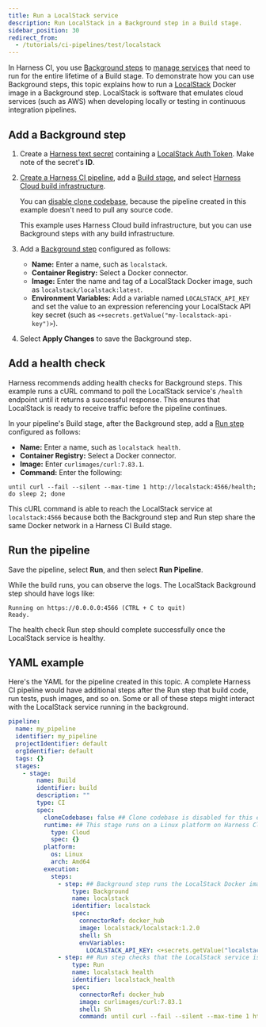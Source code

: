 ```yaml
---
title: Run a LocalStack service
description: Run LocalStack in a Background step in a Build stage.
sidebar_position: 30
redirect_from:
  - /tutorials/ci-pipelines/test/localstack
---
```


<CTABanner
  buttonText="Learn More"
  title="Continue your learning journey."
  tagline="Take a Continuous Integration Certification today!"
  link="/certifications/continuous-integration"
  closable={true}
  target="_self"
/>

In Harness CI, you use [Background steps](./background-step-settings) to [manage services](./dependency-mgmt-strategies) that need to run for the entire lifetime of a Build stage. To demonstrate how you can use Background steps, this topic explains how to run a [LocalStack](https://localstack.cloud/) Docker image in a Background step. LocalStack is software that emulates cloud services (such as AWS) when developing locally or testing in continuous integration pipelines.

## Add a Background step

1. Create a [Harness text secret](/docs/platform/secrets/add-use-text-secrets) containing a [LocalStack Auth Token](https://docs.localstack.cloud/getting-started/auth-token/). Make note of the secret's **ID**.
2. [Create a Harness CI pipeline](../prep-ci-pipeline-components), add a [Build stage](../set-up-build-infrastructure/ci-stage-settings), and select [Harness Cloud build infrastructure](../set-up-build-infrastructure/use-harness-cloud-build-infrastructure.md#use-harness-cloud).

   You can [disable clone codebase](../codebase-configuration/create-and-configure-a-codebase.md#disable-clone-codebase-for-specific-stages), because the pipeline created in this example doesn't need to pull any source code.

   This example uses Harness Cloud build infrastructure, but you can use Background steps with any build infrastructure.

3. Add a [Background step](./background-step-settings.md) configured as follows:

   * **Name:** Enter a name, such as `localstack`.
   * **Container Registry:** Select a Docker connector.
   * **Image:** Enter the name and tag of a LocalStack Docker image, such as `localstack/localstack:latest`.
   * **Environment Variables:** Add a variable named `LOCALSTACK_API_KEY` and set the value to an expression referencing your LocalStack API key secret (such as `<+secrets.getValue("my-localstack-api-key")>`).

4. Select **Apply Changes** to save the Background step.

## Add a health check

Harness recommends adding health checks for Background steps. This example runs a cURL command to poll the LocalStack service's `/health` endpoint until it returns a successful response. This ensures that LocalStack is ready to receive traffic before the pipeline continues.

In your pipeline's Build stage, after the Background step, add a [Run step](../run-step-settings) configured as follows:

* **Name:** Enter a name, such as `localstack health`.
* **Container Registry:** Select a Docker connector.
* **Image:** Enter `curlimages/curl:7.83.1`.
* **Command:** Enter the following:

```
until curl --fail --silent --max-time 1 http://localstack:4566/health; do sleep 2; done
```

This cURL command is able to reach the LocalStack service at `localstack:4566` because both the Background step and Run step share the same Docker network in a Harness CI Build stage.

## Run the pipeline

Save the pipeline, select **Run**, and then select **Run Pipeline**.

While the build runs, you can observe the logs. The LocalStack Background step should have logs like:

```
Running on https://0.0.0.0:4566 (CTRL + C to quit)
Ready.
```

The health check Run step should complete successfully once the LocalStack service is healthy.

## YAML example

Here's the YAML for the pipeline created in this topic. A complete Harness CI pipeline would have additional steps after the Run step that build code, run tests, push images, and so on. Some or all of these steps might interact with the LocalStack service running in the background.

```yaml
pipeline:
  name: my_pipeline
  identifier: my_pipeline
  projectIdentifier: default
  orgIdentifier: default
  tags: {}
  stages:
    - stage:
        name: Build
        identifier: build
        description: ""
        type: CI
        spec:
          cloneCodebase: false ## Clone codebase is disabled for this example.
          runtime: ## This stage runs on a Linux platform on Harness Cloud build infrastructure.
            type: Cloud
            spec: {}
          platform:
            os: Linux
            arch: Amd64
          execution:
            steps:
              - step: ## Background step runs the LocalStack Docker image.
                  type: Background
                  name: localstack
                  identifier: localstack
                  spec:
                    connectorRef: docker_hub
                    image: localstack/localstack:1.2.0
                    shell: Sh
                    envVariables:
                      LOCALSTACK_API_KEY: <+secrets.getValue("localstack-api-key")>
              - step: ## Run step checks that the LocalStack service is ready to receive traffic.
                  type: Run
                  name: localstack health
                  identifier: localstack_health
                  spec:
                    connectorRef: docker_hub
                    image: curlimages/curl:7.83.1
                    shell: Sh
                    command: until curl --fail --silent --max-time 1 http://localstack:4566/health; do sleep 2; done
```
